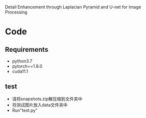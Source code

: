 Detail Enhancement through Laplacian Pyramid and U-net for Image Processing
# Code
## Requirements
- python3.7
- pytorch==1.8.0
- cuda11.1
## test
- 请将snapshots.zip解压缩到文件夹中
- 将测试图片放入data文件夹中
- Run"test.py"

